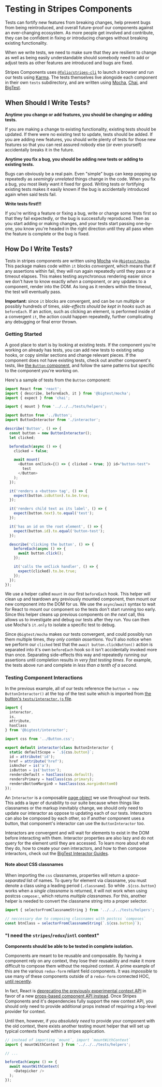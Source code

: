 # Testing in Stripes Components

Tests can fortify new features from breaking changes, help prevent
bugs from being reintroduced, and overall future-proof our components
against an ever-changing ecosystem. As more people get involved and
contribute, they can be confident in fixing or introducing changes
without breaking existing functionality.

When we write tests, we need to make sure that they are resilient to
change as well as being easily understandable should somebody need to
add or adjust tests as other features are introduced and bugs are
fixed.

Stripes Components uses
[`@folio/stripes-cli`](https://github.com/folio-org/stripes-cli) to
launch a browser and run our tests using
[Karma](http://karma-runner.github.io). The tests themselves live
alongside each component in their own `tests` subdirectory, and are
written using [Mocha](https://mochajs.org/),
[Chai](https://github.com/chaijs/chai), and
[BigTest](https://bigtestjs.io/).

## When Should I Write Tests?

**Anytime you change or add features, you should be changing or adding
tests.**

If you are making a change to existing functionality, existing tests
should be updated. If there were no existing test to update, tests
should be added. If you are adding new features, you should write
plenty of tests for those new features so that you can rest assured
nobody else (or even yourself) accidentally breaks it in the future.

**Anytime you fix a bug, you should be adding new tests or adding to
existing tests.**

Bugs can obviously be a real pain. Even "simple" bugs can keep popping
up repeatedly as _seemingly unrelated_ things change in the code. When
you fix a bug, you most likely want it fixed for good. Writing tests
or fortifying existing tests makes it easily known if the bug is
accidentally introduced again when said tests fail.

**Write tests first!!!**

If you're writing a feature or fixing a bug, write or change some
tests first so that they fail expectedly, or the bug is successfully
reproduced. Then as you start adding or making changes, and your tests
start passing one-by-one, you know you're headed in the right
direction until they all pass when the feature is complete or the bug
is fixed.

## How Do I Write Tests?

Tests in stripes components are written using
[Mocha](https://mochajs.org/) via
[`@bigtest/mocha`](https://github.com/bigtestjs/mocha). This package
makes code within `it` blocks _convergent_, which means that if any
assertions within fail, they will run again repeatedly until they pass
or a timeout elapses. This makes testing asynchronous rendering easier
since we don't have to know exactly _when_ a component, or any updates
to a component, render into the DOM. As long as it renders within the
timeout, the test will eventually pass.

**Important:** since `it` blocks are convergent, and can be run
multiple or possibly hundreds of times, _side-effects should be kept
in hooks_ such as `beforeEach`. If an action, such as clicking an
element, is performed inside of a convergent `it`, the action could
happen repeatedly, further complicating any debugging or final error
thrown.

### Getting Started

A good place to start is by looking at existing tests. If the
component you're working on already has tests, you can add new tests
to existing setup hooks, or copy similar sections and change relevant
pieces. If the component does not have existing tests, check out
another component's tests, like [the `Button`
component](https://github.com/folio-org/stripes-components/blob/master/lib/Button/tests/Button-test.js),
and follow the same patterns but specific to the component you're
working on.

Here's a sample of tests from the `Button` component:

``` javascript
import React from 'react';
import { describe, beforeEach, it } from '@bigtest/mocha';
import { expect } from 'chai';

import { mount } from '../../../tests/helpers';

import Button from '../Button';
import ButtonInteractor from './interactor';

describe('Button', () => {
  const button = new ButtonInteractor();
  let clicked;

  beforeEach(async () => {
    clicked = false;

    await mount(
      <Button onClick={() => { clicked = true; }} id="button-test">
        test
      </Button>
    );
  });

  it('renders a <button> tag', () => {
    expect(button.isButton).to.be.true;
  });

  it('renders child text as its label', () => {
    expect(button.text).to.equal('test');
  });

  it('has an id on the root element', () => {
    expect(button.id).to.equal('button-test');
  });

  describe('clicking the button', () => {
    beforeEach(async () => {
      await button.click();
    });

    it('calls the onClick handler', () => {
      expect(clicked).to.be.true;
    });
  });
});
```

We use a helper called `mount` in our first `beforeEach` hook. This
helper will clean up and teardown any previously mounted component,
then mount our new component into the DOM for us. We use the
`async`/`await` syntax to wait for React to mount our component so the
tests don't start running too early. Since this helper cleans up
previous components on _the next_ call, this allows us to investigate
and debug our tests after they run. You can then use Mocha's `it.only`
to isolate a specific test to debug.

Since `@bigtest/mocha` makes our tests convergent, and could possibly
run them multiple times, _they only contain assertions_. You'll also
notice when we perform our `clicked` test that the `await
button.clickButton()` action is separated into it's own `beforeEach`
hook so it isn't accidentally invoked more than once. Separating
side-effects this way and repeatedly running our assertions until
completion results in _very fast testing times_. For example, the
tests above run and complete in _less than a tenth of a second_.

### Testing Component Interactions

In the previous example, all of our tests reference the `button = new
ButtonInteractor()` at the top of the test suite which is imported
from [the button's `tests/interactor.js`
file](https://github.com/folio-org/stripes-components/blob/master/lib/Button/tests/interactor.js).

``` javascript
import {
  interactor,
  is,
  attribute,
  hasClass
} from '@bigtest/interactor';

import css from '../Button.css';

export default interactor(class ButtonInteractor {
  static defaultScope = `.${css.button}`;
  id = attribute('id');
  href = attribute('href');
  isAnchor = is('a');
  isButton = is('button');
  rendersDefault = hasClass(css.default);
  rendersPrimary = hasClass(css.primary);
  rendersBottomMargin0 = hasClass(css.marginBottom0)
});
```

An `Interactor` is a composable [page
object](https://martinfowler.com/bliki/PageObject.html) we use
throughout our tests. This adds a layer of durability to our suite
because when things like classnames or the markup inevitably change,
we should only need to update our interactor as oppose to updating
each of our tests. Interactors can also be composed by each other, so
if another component uses a button, that component's interactor can
use the `ButtonInteractor` too.

Interactors are convergent and will wait for elements to exist in the
DOM before interacting with them. Interactor properties are also lazy
and do not query for the element until they are accessed. To learn
more about what they do, how to create your own interactors, and how
to then compose interactors, check out the [BigTest Interactor
Guides](https://bigtestjs.io/guides/interactors/introduction/).

#### Note about CSS classnames

When importing the `css` classnames, properties will return a
_space-separated_ list of names. To query for element via classname,
you must denote a class using a leading period (`.classname`). So
while ``.${css.button}`` works when a _single classname_ is returned,
it will not work when using postcss `compose:`, which returns
_multiple classnames_. For this, another helper is needed to convert
the classname string into a proper selector.

``` javascript
import { selectorFromClassnameString } from '../../../tests/helpers';

// neccessary due to composing classnames with postcss `composes`
const btnClass = selectorFromClassnameString(`.${css.button}`);
```

### "I need the `stripes`/`redux`/`intl` context"

**Components should be able to be tested in complete isolation.**

Components are meant to be reusable and composable. By having a
component rely on any context, they lose their reusability and make it
more difficult to compose them without the required context. A prime
example of this are the various `redux-form` reliant field
components. It was _impossible_ to use many of these components
outside of a `redux-form` connected HOC, [until
recently](https://issues.folio.org/browse/STCOM-269).

In fact, React is [deprecating the previously experimental context
API](https://reactjs.org/docs/legacy-context.html) in favor of a new
[props-based component API
instead](https://reactjs.org/docs/context.html). Once Stripes
Components and it's dependencies fully support the new context API,
you should only need to provide additional props instead of requiring
a top-level provider for context.

Until then, however, if you _absolutely need_ to provide your
component with the old context, there exists another testing mount
helper that will set up typical contexts found within a stripes
application.

``` javascript
// instead of importing `mount`, import `mountWithContext`
import { mountWithContext } from '../../../tests/helpers';

// ...

beforeEach(async () => {
  await mountWithContext(
    <Datepicker />
  );
});
```
